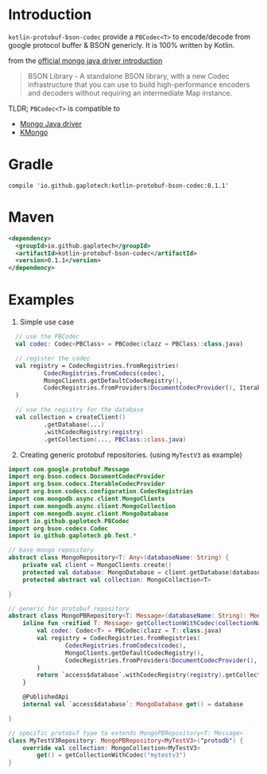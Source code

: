 # Introduction
`kotlin-protobuf-bson-codec` provide a `PBCodec<T>` to encode/decode from google protocol buffer & BSON genericly. It is 100% written by Kotlin.

from the [official mongo java driver introduction](https://mongodb.github.io/mongo-java-driver/)
> BSON Library - A standalone BSON library, with a new Codec infrastructure that you can use to build high-performance encoders and decoders without requiring an intermediate Map instance.

TLDR; `PBCodec<T>` is compatible to
* [Mongo Java driver](https://mongodb.github.io/mongo-java-driver/)
* [KMongo](https://github.com/Litote/kmongo)

# Gradle
```
compile 'io.github.gaplotech:kotlin-protobuf-bson-codec:0.1.1'
```

# Maven
```xml
<dependency>
  <groupId>io.github.gaplotech</groupId>
  <artifactId>kotlin-protobuf-bson-codec</artifactId>
  <version>0.1.1</version>
</dependency>
```

# Examples

1. Simple use case
```kotlin
  // use the PBCodec
  val codec: Codec<PBClass> = PBCodec(clazz = PBClass::class.java)

  // register the codec
  val registry = CodecRegistries.fromRegistries(
          CodecRegistries.fromCodecs(codec),
          MongoClients.getDefaultCodecRegistry(),
          CodecRegistries.fromProviders(DocumentCodecProvider(), IterableCodecProvider())
  )

  // use the registry for the database
  val collection = createClient()
          .getDatabase(...)
          .withCodecRegistry(registry)
          .getCollection(..., PBClass::class.java)
```

2. Creating generic protobuf repositories. (using `MyTestV3` as example)
```kotlin
import com.google.protobuf.Message
import org.bson.codecs.DocumentCodecProvider
import org.bson.codecs.IterableCodecProvider
import org.bson.codecs.configuration.CodecRegistries
import com.mongodb.async.client.MongoClients
import com.mongodb.async.client.MongoCollection
import com.mongodb.async.client.MongoDatabase
import io.github.gaplotech.PBCodec
import org.bson.codecs.Codec
import io.github.gaplotech.pb.Test.*

// base mongo repository
abstract class MongoRepository<T: Any>(databaseName: String) {
    private val client = MongoClients.create()
    protected val database: MongoDatabase = client.getDatabase(databaseName)
    protected abstract val collection: MongoCollection<T>

}

// generic for protobuf repository
abstract class MongoPBRepository<T: Message>(databaseName: String): MongoRepository<T>(databaseName) {
    inline fun <reified T: Message> getCollectionWithCodec(collectionName: String): MongoCollection<T> {
        val codec: Codec<T> = PBCodec(clazz = T::class.java)
        val registry = CodecRegistries.fromRegistries(
                CodecRegistries.fromCodecs(codec),
                MongoClients.getDefaultCodecRegistry(),
                CodecRegistries.fromProviders(DocumentCodecProvider(), IterableCodecProvider())
        )
        return `access$database`.withCodecRegistry(registry).getCollection(collectionName, T::class.java)
    }

    @PublishedApi
    internal val `access$database`: MongoDatabase get() = database

}

// specific protobuf type to extends MongoPBRepository<T: Message>
class MyTestV3Repository: MongoPBRepository<MyTestV3>("protodb") {
    override val collection: MongoCollection<MyTestV3>
        get() = getCollectionWithCodec("mytestv3")
}

```



